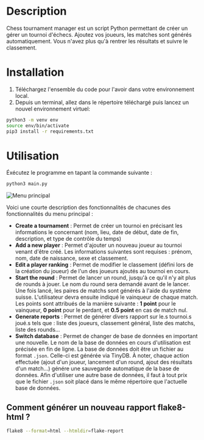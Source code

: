 # Description

Chess tournament manager est un script Python permettant de créer un gérer un tournoi d'échecs. Ajoutez vos joueurs, les matches sont générés automatiquement. Vous n'avez plus qu'à rentrer les résultats et suivre le classement.

# Installation

1. Téléchargez l'ensemble du code pour l'avoir dans votre environnement local.
2. Depuis un terminal, allez dans le répertoire téléchargé puis lancez un nouvel environnement virtuel:

```bash
python3 -m venv env
source env/bin/activate
pip3 install -r requirements.txt
```

# Utilisation

Éxécutez le programme en tapant la commande suivante :

```bash
python3 main.py
```

![Menu principal](https://i.ibb.co/r7w0B3H/chess1.png)

Voici une courte description des fonctionnalités de chacunes des fonctionnalités du menu principal :

- **Create a tournament** : Permet de créer un tournoi en précisant les informations le concernant (nom, lieu, date de début, date de fin, description, et type de contrôle du temps)
- **Add a new player** : Permet d'ajouter un nouveau joueur au tournoi venant d'être créé. Les informations suivantes sont requises : prénom, nom, date de naissance, sexe et classement.
- **Edit a player ranking** : Permet de modifier le classement (défini lors de la création du joueur) de l'un des joueurs ajoutés au tournoi en cours.
- **Start the round** : Permet de lancer un round, jusqu'à ce qu'il n'y ait plus de rounds à jouer. Le nom du round sera demandé avant de le lancer. Une fois lancé, les paires de matchs sont générés à l'aide du système suisse.
  L'utilisateur devra ensuite indiqué le vainqueur de chaque match. Les points sont attribués de la manière suivante : **1 point** pour le vainqueur, **0 point** pour le perdant, et **0.5 point** en cas de match nul.
- **Generate reports** : Permet de générer divers rapport sur le.s tournoi.s joué.s tels que : liste des joueurs, classement général, liste des matchs, liste des rounds...
- **Switch database** : Permet de changer de base de données en important une nouvelle. Le nom de la base de données en cours d'utilisation est précisée en fin de ligne.
  La base de données doit être un fichier au format `.json`. Celle-ci est générée via TinyDB.
  À noter, chaque action effectuée (ajout d'un joueur, lancement d'un round, ajout des résultats d'un match...) génére une sauvegarde automatique de la base de données.
  Afin d'utiliser une autre base de données, il faut à tout prix que le fichier `.json` soit placé dans le même répertoire que l'actuelle base de données.

## Comment générer un nouveau rapport flake8-html ?

```bash
flake8 --format=html --htmldir=flake-report
```
